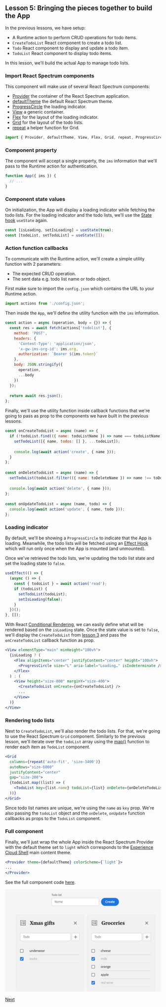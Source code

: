 ## Lesson 5: Bringing the pieces together to build the App

In the previous lessons, we have setup:

* A Runtime action to perform CRUD operations for todo items.
* `CreateTodoList` React component to create a todo list. 
* `Todo` React component to display and update a todo item.      
* `TodoList` React component to display todo items.      

In this lesson, we'll build the actual App to manage todo lists.  

### Import React Spectrum components

This component will make use of several React Spectrum components:

* [Provider](https://react-spectrum.adobe.com/react-spectrum/View.html) the container of the React Spectrum application.
* [defaultTheme](https://react-spectrum.adobe.com/react-spectrum/theming.html) the default React Spectrum theme.
* [ProgressCircle](https://react-spectrum.adobe.com/react-spectrum/ProgressCircle.html) the loading indicator.
* [View](https://react-spectrum.adobe.com/react-spectrum/View.html) a generic container.
* [Flex](https://react-spectrum.adobe.com/react-spectrum/Flex.html) for the layout of the loading indicator.
* [Grid](https://react-spectrum.adobe.com/react-spectrum/Grid.html) for the layout of the todo lists.
* [repeat](https://react-spectrum.adobe.com/react-spectrum/Grid.html#repeat) a helper function for Grid.

```javascript
import { Provider, defaultTheme, View, Flex, Grid, repeat, ProgressCircle } from '@adobe/react-spectrum';
```

### Component property

The component will accept a single property, the `ims` information that we'll pass to the Runtime action for authentication. 

```javascript
function App({ ims }) {
  // ...
}
```

### Component state values

On initialization, the App will display a loading indicator while fetching the todo lists.
For the loading indicator and the todo lists, we'll use the [State hook](https://reactjs.org/docs/hooks-state.html) `useState` again.   

```javascript
const [isLoading, setIsLoading] = useState(true);
const [todoList, setTodoList] = useState([]);
```   

### Action function callbacks

To communicate with the Runtime action, we'll create a simple utility function with 2 parameters:

* The expected CRUD operation.
* The sent data e.g. todo list name or todo object. 

First make sure to import the `config.json` which contains the URL to your Runtime action.

```javascript
import actions from './config.json';
```

Then inside the `App`, we'll define the utility function with the `ims` information.

````javascript
const action = async (operation, body = {}) => {
  const res = await fetch(actions['todolist'], {
    method: 'POST',
    headers: {
      'Content-Type': 'application/json',
      'x-gw-ims-org-id': ims.org,
      authorization: `Bearer ${ims.token}`
    },
    body: JSON.stringify({
      operation,
      ...body
    })
  });
    
  return await res.json();
};
````

Finally, we'll use the utility function inside callback functions that we're going to pass as prop to the components we have built in the previous lessons.

```javascript
const onCreateTodoList = async (name) => {
  if (!todoList.find(({ name: todoListName }) => name === todoListName)) {
    setTodoList([{ name, todos: [] }, ...todoList]);
    
    console.log(await action('create', { name }));
  }
};

const onDeleteTodoList = async (name) => {
  setTodoList(todoList.filter(({ name: toDeleteName }) => name !== toDeleteName));
    
  console.log(await action('delete', { name }));
};

const onUpdateTodoList = async (name, todo) => {
  console.log(await action('update', { name, todo }));
};
```

### Loading indicator

By default, we'll be showing a `ProgressCircle` to indicate that the App is loading. 
Meanwhile, the todo lists will be fetched using an [Effect Hook](https://reactjs.org/docs/hooks-effect.html) which will run only once when the App is mounted (and unmounted).    

Once we've retrieved the todo lists, we're updating the todo list state and set the loading state to `false`.

```javascript
useEffect(() => {
  (async () => {
    const { todoList } = await action('read');
    if (todoList) {
      setTodoList(todoList);
      setIsLoading(false);
    }
  })();
}, []);
```

With React [Conditional Rendering](https://reactjs.org/docs/conditional-rendering.html), we can easily define what will be rendered based on the `isLoading` state.
Once the state value is set to `false`, we'll display the `CreateTodoList` from [lesson 3](lesson3.md) and pass the `onCreateTodoList` callback function as prop.   
  
```jsx
<View elementType="main" minHeight="100vh">
  {isLoading ? (
    <Flex alignItems="center" justifyContent="center" height="100vh">
      <ProgressCircle size="L" aria-label="Loading…" isIndeterminate />
    </Flex>
  ) : (
    <View height="size-800" marginY="size-400">
      <CreateTodoList onCreate={onCreateTodoList} />
      ...
    </View>
  )}
</View>
```

### Rendering todo lists

Next to `CreateTodoList`, we'll also render the todo lists. For that, we're going to use the React Spectrum `Grid` component.
Similarly to the previous lesson, we'll iterate over the `todoList` array using the [map()](https://developer.mozilla.org/en-US/docs/Web/JavaScript/Reference/Global_Objects/Array/map) function to render each item as `TodoList` component.

```jsx
<Grid
  columns={repeat('auto-fit', 'size-3400')}
  autoRows="size-6000"
  justifyContent="center"
  gap="size-200">
  {todoList.map((list) => (
    <TodoList key={list.name} todoList={list} onDelete={onDeleteTodoList} onUpdate={onUpdateTodoList} />
  ))}
</Grid>
```

Since todo list names are unique, we're using the `name` as `key` prop.  We're also passing the `todoList` object and the `onDelete`, `onUpdate` function callbacks as props to the `TodoList` component.

### Full component

Finally, we'll just wrap the whole App inside the React Spectrum Provider with the default theme set to `light` which corresponds to the [Experience Cloud Shell](https://experience.adobe.com/) main content theme.

```jsx
<Provider theme={defaultTheme} colorScheme={`light`}>
...
</Provider>
```

See the full component code [here](https://github.com/AdobeDocs/adobeio-samples-todolist/blob/master/web-src/src/App.js).

![App](assets/app.png)

[Next](welldone.md)


 